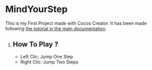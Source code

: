 # MindYourStep

This is my First Project made with Cocos Creator.
It has been made following [the tutorial in the main documentation](https://docs.cocos.com/creator/manual/en/getting-started/first-game/).

1. ## How To Play ?

    - Left Clic: Jump One Step
    - Right Clic: Jump Two Steps
